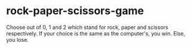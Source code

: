 # rock-paper-scissors-game
Choose out of 0, 1 and 2 which stand for rock, paper and scissors respectively. If your choice is the same as the computer's, you win. Else, you lose.
